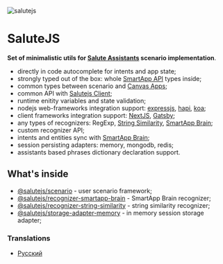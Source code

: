 ![salutejs](https://user-images.githubusercontent.com/982072/112627725-0606e400-8e43-11eb-86ef-a9e2fdcfc465.png)

# SaluteJS

__Set of minimalistic utils for [Salute Assistants](https://sber.ru/salute) scenario implementation__.

- directly in code autocomplete for intents and app state;
- strongly typed out of the box: whole [SmartApp API](https://developer.sberdevices.ru/docs/ru/developer_tools/amp/smartappapi_description_and_guide) types inside;
- common types between scenario and [Canvas Apps](https://developer.sberdevices.ru/docs/ru/methodology/research/canvasapp);
- common API with [Salutejs Client](https://github.com/salute-developers/salutejs-client);
- runtime enitity variables and state validation;
- nodejs web-frameworks integration support: [expressjs](https://github.com/expressjs), [hapi](https://github.com/hapijs/hapi), [koa](https://github.com/koajs/koa);
- client frameworks integration support: [NextJS](https://github.com/vercel/next.js), [Gatsby](https://github.com/gatsbyjs);
- any types of recognizers: RegExp, [String Similarity](https://en.wikipedia.org/wiki/S%C3%B8rensen%E2%80%93Dice_coefficient), [SmartApp Brain](https://developer.sberdevices.ru/docs/ru/developer_tools/ide/platform_ux/nlu_core_caila/nlu_core_caila);
- custom recognizer API;
- intents and entities sync with [SmartApp Brain](https://developer.sberdevices.ru/docs/ru/developer_tools/ide/platform_ux/nlu_core_caila/nlu_core_caila);
- session persisting adapters: memory, mongodb, redis;
- assistants based phrases dictionary declaration support.

## What's inside

- [@salutejs/scenario](https://github.com/salute-developers/salutejs/tree/master/packages/scenario) - user scenario framework;
- [@salutejs/recognizer-smartapp-brain](https://github.com/salute-developers/salutejs/tree/master/packages/recognizer-smartapp-brain) - SmartApp Brain recognizer;
- [@salutejs/recognizer-string-similarity](https://github.com/salute-developers/salutejs/tree/master/packages/recognizer-string-similarity) - string similarity recognizer;
- [@salutejs/storage-adapter-memory](https://github.com/salute-developers/salutejs/tree/master/packages/storage-adapter-memory) - in memory session storage adapter;

### Translations

- [Русский](https://github.com/salute-developers/salutejs/blob/master/README.ru.md)
